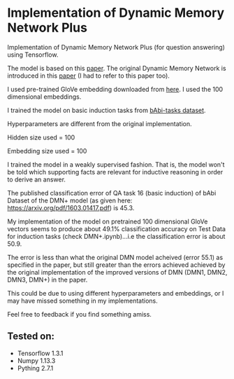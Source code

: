 # Implementation of Dynamic Memory Network Plus

Implementation of Dynamic Memory Network Plus (for question answering) using Tensorflow.

The model is based on this [paper](https://arxiv.org/abs/1603.01417). The original Dynamic Memory Network is introduced in this [paper](https://arxiv.org/pdf/1506.07285.pdf) (I had to refer to this paper too).

I used pre-trained GloVe embedding downloaded from [here](https://nlp.stanford.edu/projects/glove/).
I used the 100 dimensional embeddings. 

I trained the model on basic induction tasks from [bAbi-tasks dataset](https://research.fb.com/downloads/babi/). 

Hyperparameters are different from the original implementation.

Hidden size used = 100

Embedding size used = 100


I trained the model in a weakly supervised fashion. That is, the model won't be told which supporting facts are relevant for inductive reasoning in order to derive an answer. 

The published classification error of QA task 16 (basic induction) of bAbi Dataset of the DMN+ model (as given here: https://arxiv.org/pdf/1603.01417.pdf) is 45.3. 

My implementation of the model on pretrained 100 dimensional GloVe vectors seems to produce about 49.1% classification accuracy on Test Data for induction tasks (check DMN+.ipynb)...i.e the classification error is about 50.9. 


The error is less than what the original DMN model acheived (error 55.1) as specified in the paper, but still greater than the errors achieved achieved by the original implementation of the improved versions of DMN (DMN1, DMN2, DMN3, DMN+) in the paper.


This could be due to using different hyperparameters and embeddings, or I may have missed something in my implementations.

Feel free to feedback if you find something amiss.

## Tested on:

* Tensorflow 1.3.1
* Numpy 1.13.3
* Pything 2.7.1

